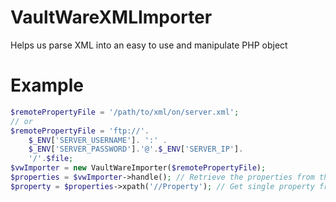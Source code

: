 # VaultWareXMLImporter
Helps us parse XML into an easy to use and manipulate PHP object

# Example
```php
$remotePropertyFile = '/path/to/xml/on/server.xml';
// or
$remotePropertyFile = 'ftp://'.
    $_ENV['SERVER_USERNAME']. ':' . 
    $_ENV['SERVER_PASSWORD'].'@'.$_ENV['SERVER_IP'].
    '/'.$file;
$vwImporter = new VaultWareImporter($remotePropertyFile);
$properties = $vwImporter->handle(); // Retrieve the properties from the file
$property = $properties->xpath('//Property'); // Get single property from feed response
```

